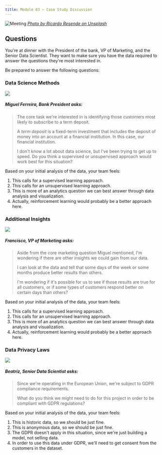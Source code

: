 ```yaml
---
title: Module 03 — Case Study Discussion
---
```


![Meeting]({{URLROOT}}/shared/img/portugal.jpg)
*[Photo by Ricardo Resende on Unsplash](https://unsplash.com/photos/swivynstICo)*

## Questions
You're at dinner with the President of the bank, VP of Marketing, and the Senior Data Scientist. They want to make sure you have the data required to answer the questions they're most interested in.

Be prepared to answer the following questions:

### Data Science Methods

<div class="dialogue">
	<img src="{{URLROOT}}/shared/img/miguel.jpg">
	<h5>Miguel Ferreira, Bank President asks:</h5>
	<blockquote><p>The core task we're interested in is identifying those customers most likely to subscribe to a term deposit.</p><p>A <em>term deposit</em> is a fixed-term investment that includes the deposit of money into an account at a financial institution. In this case, our financial institution.</p>
	<p>I don't know a lot about data science, but I've been trying to get up to speed. Do you think a supervised or unsupervised approach would work best for this situation?</p>
	</blockquote>
</div>

Based on your initial analysis of the data, your team feels:

1. This calls for a supervised learning approach.
2. This calls for an unsupervised learning approach.
3. This is more of an analytics question we can best answer through data analysis and visualization.
4. Actually, reinforcement learning would probably be a better approach here.

### Additional Insights

<div class="dialogue">
	<img src="{{URLROOT}}/shared/img/francisco.jpg">
	<h5>Francisco, VP of Marketing asks:</h5>
	<blockquote><p>Aside from the core marketing question Miguel mentioned, I'm wondering if there are other insights we could gain from our data.</p>
	<p>I can look at the data and tell that some days of the week or some months produce better results than others.</p><p>I'm wondering if it's possible for us to see if those results are true for all customers, or if some types of customers respond better on certain days than others?</p></blockquote>
</div>

Based on your initial analysis of the data, your team feels:

1. This calls for a supervised learning approach.
2. This calls for an unsupervised learning approach.
3. This is more of an analytics question we can best answer through data analysis and visualization.
4. Actually, reinforcement learning would probably be a better approach here.

### Data Privacy Laws

<div class="dialogue">
	<img src="{{URLROOT}}/shared/img/beatriz.jpg">
	<h5>Beatriz, Senior Data Scientist asks:</h5>
	<blockquote><p>Since we're operating in the European Union, we're subject to GDPR compliance requirements.</p>
	<p>What do you think we might need to do for this project in order to be compliant with GDPR regulations?</p></blockquote>
</div>

Based on your initial analysis of the data, your team feels:

1. This is historic data, so we should be just fine.
2. This is anonymous data, so we should be just fine.
3. The GDPR doesn't apply in this situation, since we're just building a model, not selling data.
4. In order to use this data under GDPR, we'll need to get consent from the customers in the dataset.


[^1]: [Chairman of the Board photo by Portuguese Gravity on Unsplash](https://unsplash.com/photos/oMF2q4tlhDg)

[^2]: [President photo by Roland Samuel on Unsplash](https://unsplash.com/photos/MZ5A24H1JqU)

[^3]: [VP of Marketing photo by Mehrad Vosoughi on Unsplash](https://unsplash.com/photos/iUQmEFtfdLw)

[^4]: [Head of Data Science photo by Mateus Campos Felipe ](https://unsplash.com/photos/WnPJft0DJpk)
